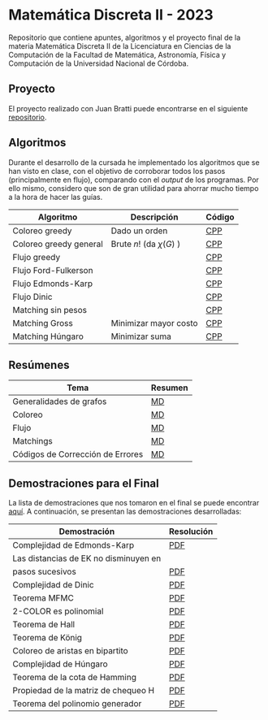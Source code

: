 # Matemática Discreta II - 2023

Repositorio que contiene apuntes, algoritmos y el proyecto final de la materia Matemática Discreta II de la Licenciatura en Ciencias de la Computación de la Facultad de Matemática, Astronomía, Física y Computación de la Universidad Nacional de Córdoba.

## Proyecto

El proyecto realizado con Juan Bratti puede encontrarse en el siguiente [repositorio](https://github.com/helcsnewsxd/famaf-computer_science-discrete_mathematics_ii-lab).

## Algoritmos

Durante el desarrollo de la cursada he implementado los algoritmos que se han visto en clase, con el objetivo de corroborar todos los pasos (principalmente en flujo), comparando con el *output* de los programas. Por ello mismo, considero que son de gran utilidad para ahorrar mucho tiempo a la hora de hacer las guías.

| Algoritmo | Descripción | Código |
| --------- | ----------- | ------ |
| Coloreo greedy | Dado un orden | [CPP](./Algoritmos/Coloreo/Greedy.cpp) |
| Coloreo greedy general | Brute $n!$ (da $\chi(G)$ ) | [CPP](./Algoritmos/Coloreo/GreedyBrute.cpp) |
| Flujo greedy | | [CPP](./Algoritmos/Flujo/Greedy.cpp) |
| Flujo Ford-Fulkerson | | [CPP](./Algoritmos/Flujo/FF.cpp) |
| Flujo Edmonds-Karp | | [CPP](./Algoritmos/Flujo/EK.cpp) |
| Flujo Dinic | | [CPP](./Algoritmos/Flujo/Dinic.cpp) |
| Matching sin pesos | | [CPP](./Algoritmos/Matching/Matching%20sin%20pesos.cpp) |
| Matching Gross | Minimizar mayor costo | [CPP](./Algoritmos/Matching/Algoritmo%20de%20Gross%20(minMax).cpp) |
| Matching Húngaro | Minimizar suma | [CPP](./Algoritmos/Matching/Hungaro.cpp) |

## Resúmenes

| Tema | Resumen |
| ---- | ------- |
| Generalidades de grafos | [MD](./Generalidades%20de%20grafos.md) |
| Coloreo | [MD](./Coloreo.md) |
| Flujo | [MD](./Flujo.md) |
| Matchings | [MD](./Matchings.md) |
| Códigos de Corrección de Errores | [MD](./C%C3%B3digos%20de%20Correcci%C3%B3n%20de%20Errores.md) |

## Demostraciones para el Final

La lista de demostraciones que nos tomaron en el final se puede encontrar [aquí](./Teórico/Demostraciones%20para%20el%20Final/TeoricosJulioAgosto2023.pdf). A continuación, se presentan las demostraciones desarrolladas:

| Demostración | Resolución |
| ------------ | ---------- |
| Complejidad de Edmonds-Karp | [PDF](./Teórico/Demostraciones%20para%20el%20Final/Complejidad%20de%20Edmonds-Karp.pdf) |
| Las distancias de EK no disminuyen en
pasos sucesivos | [PDF](./Teórico/Demostraciones%20para%20el%20Final/Las%20distancias%20de%20EK%20no%20disminuyen%20en%20pasos%20sucesivos.pdf) |
| Complejidad de Dinic | [PDF](./Teórico/Demostraciones%20para%20el%20Final/Complejidad%20de%20Dinic.pdf) |
| Teorema MFMC | [PDF](./Teórico/Demostraciones%20para%20el%20Final/Teorema%20MFMC.pdf) |
| 2-COLOR es polinomial | [PDF](./Teórico/Demostraciones%20para%20el%20Final/2-COLOR%20es%20polinomial.pdf) |
| Teorema de Hall | [PDF](./Teórico/Demostraciones%20para%20el%20Final/Teorema%20de%20Hall.pdf) |
| Teorema de König | [PDF](./Teórico/Demostraciones%20para%20el%20Final/Teorema%20de%20König.pdf) |
| Coloreo de aristas en bipartito | [PDF](./Teórico/Demostraciones%20para%20el%20Final/Coloreo%20de%20aristas%20en%20bipartito.pdf) |
| Complejidad de Húngaro | [PDF](./Teórico/Demostraciones%20para%20el%20Final/Complejidad%20de%20Húngaro.pdf) |
| Teorema de la cota de Hamming | [PDF](./Teórico/Demostraciones%20para%20el%20Final/Teorema%20de%20la%20cota%20de%20Hamming.pdf) |
| Propiedad de la matriz de chequeo H | [PDF](./Teórico/Demostraciones%20para%20el%20Final/Propiedad%20de%20la%20matriz%20de%20chequeo%20H.pdf) |
| Teorema del polinomio generador | [PDF](./Teórico/Demostraciones%20para%20el%20Final/Teorema%20del%20polinomio%20generador.pdf) |

